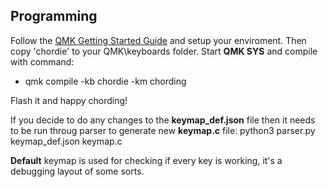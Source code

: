 ## **Programming**

Follow the [QMK Getting Started Guide](https://docs.qmk.fm/#/newbs_getting_started) and setup your enviroment. Then copy 'chordie' to your QMK\keyboards folder. 
Start **QMK SYS** and compile with command:
*   qmk compile -kb chordie -km chording

Flash it and happy chording!

If you decide to do any changes to the **keymap_def.json** file then it needs to be run throug parser to generate new **keymap.c** file:
python3 parser.py keymap_def.json keymap.c

**Default** keymap is used for checking if every key is working, it's a debugging layout of some sorts.